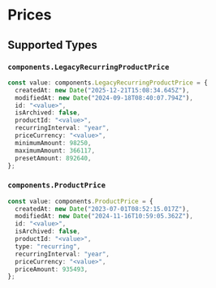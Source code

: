# Prices


## Supported Types

### `components.LegacyRecurringProductPrice`

```typescript
const value: components.LegacyRecurringProductPrice = {
  createdAt: new Date("2025-12-21T15:08:34.645Z"),
  modifiedAt: new Date("2024-09-18T08:40:07.794Z"),
  id: "<value>",
  isArchived: false,
  productId: "<value>",
  recurringInterval: "year",
  priceCurrency: "<value>",
  minimumAmount: 98250,
  maximumAmount: 366117,
  presetAmount: 892640,
};
```

### `components.ProductPrice`

```typescript
const value: components.ProductPrice = {
  createdAt: new Date("2023-07-01T08:52:15.017Z"),
  modifiedAt: new Date("2024-11-16T10:59:05.362Z"),
  id: "<value>",
  isArchived: false,
  productId: "<value>",
  type: "recurring",
  recurringInterval: "year",
  priceCurrency: "<value>",
  priceAmount: 935493,
};
```


